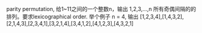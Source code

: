 parity permutation, 给1~11之间的一个整数n，输出 1,2,3,...,n 所有奇偶间隔的的排列。要求lexicographical order. 举个例子 n = 4, 输出 [1,2,3,4],[1,4,3,2],[2,1,4,3],[2,3,4,1],[3,2,1,4],[3,4,1,2],[4,1,2,3],[4,3,2,1]